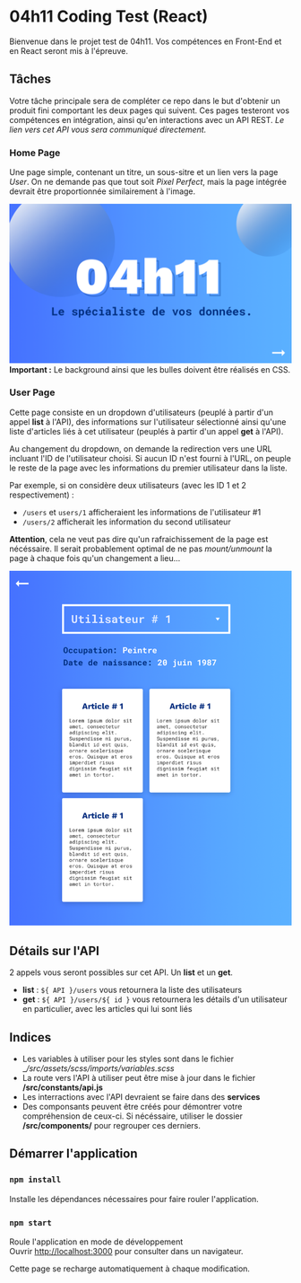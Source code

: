 # 04h11 Coding Test (React)
Bienvenue dans le projet test de 04h11. Vos compétences en Front-End et en React seront mis à l'épreuve.

## Tâches
Votre tâche principale sera de compléter ce repo dans le but d'obtenir un produit fini comportant les deux pages qui suivent. Ces pages testeront vos compétences en intégration, ainsi qu'en interactions avec un API REST. _Le lien vers cet API vous sera communiqué directement._

### Home Page
Une page simple, contenant un titre, un sous-sitre et un lien vers la page _User_.
On ne demande pas que tout soit _Pixel Perfect_, mais la page intégrée devrait être proportionnée similairement à l'image.

![Home Page](src/assets/images/home.page.png)
__Important :__ Le background ainsi que les bulles doivent être réalisés en CSS.

### User Page
Cette page consiste en un dropdown d'utilisateurs (peuplé à partir d'un appel __list__ à l'API), des informations sur l'utilisateur sélectionné ainsi qu'une liste d'articles liés à cet utilisateur (peuplés à partir d'un appel __get__ à l'API).

Au changement du dropdown, on demande la redirection vers une URL incluant l'ID de l'utilisateur choisi. Si aucun ID n'est fourni à l'URL, on peuple le reste de la page avec les informations du premier utilisateur dans la liste.

Par exemple, si on considère deux utilisateurs (avec les ID 1 et 2 respectivement) :
- `/users` et `users/1` afficheraient les informations de l'utilisateur #1
- `/users/2` afficherait les information du second utilisateur

__Attention__, cela ne veut pas dire qu'un rafraichissement de la page est nécéssaire. Il serait probablement optimal de ne pas _mount/unmount_ la page à chaque fois qu'un changement a lieu...

![User Page](src/assets/images/user.page.png)

## Détails sur l'API
2 appels vous seront possibles sur cet API. Un __list__ et un __get__.
- __list__ : `${ API }/users` vous retournera la liste des utilisateurs
- __get__ : `${ API }/users/${ id }` vous retournera les détails d'un utilisateur en particulier, avec les articles qui lui sont liés

## Indices
- Les variables à utiliser pour les styles sont dans le fichier __/src/assets/scss/imports/_variables.scss__
- La route vers l'API à utiliser peut être mise à jour dans le fichier __/src/constants/api.js__
- Les interractions avec l'API devraient se faire dans des __services__
- Des componsants peuvent être créés pour démontrer votre compréhension de ceux-ci. Si nécéssaire, utiliser le dossier __/src/components/__ pour regrouper ces derniers.


## Démarrer l'application

### `npm install`

Installe les dépendances nécessaires pour faire rouler l'application.

### `npm start`

Roule l'application en mode de développement<br>
Ouvrir [http://localhost:3000](http://localhost:3000) pour consulter dans un navigateur.

Cette page se recharge automatiquement à chaque modification.
